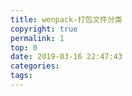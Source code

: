 ```yaml
---
title: wenpack-打包文件分类
copyright: true
permalink: 1
top: 0
date: 2019-03-16 22:47:43
categories:
tags:
---
```

